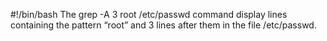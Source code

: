 #!/bin/bash
The grep -A 3 root /etc/passwd command display lines containing the pattern “root” and 3 lines after them in the file /etc/passwd.
